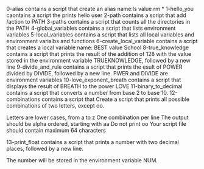 0-alias contains a script that create an alias name:ls value rm *
1-hello_you caontains a script the prints hello user
2-path contains a script that add /action to PATH
3-paths contains a script that counts all the directories in the PATH
4-global_variables contains a script that lists environment variables
5-local_variables contains a script that lists all local variables and environment varialbs and functions
6-create_local_variable contains a script that creates a local variable name: BEST value School
8-true_knowledge contains a script that  prints the result of the addition of 128 with the value stored in the environment variable TRUEKNOWLEDGE, followed by a new line
9-divide_and_rule contains a script that prints the esult of POWER divided by DIVIDE, followed by a new line. PWER and DIVIDE are environment variables
10-love_exponent_breath contains a script that displays the result of BREATH to the power LOVE
11-binary_to_decimal contains a script that converts a number from base 2 to base 10.
12-combinations contains a script that Create a script that prints all possible combinations of two letters, except oo.

Letters are lower cases, from a to z
One combination per line
The output should be alpha ordered, starting with aa
Do not print oo
Your script file should contain maximum 64 characters

13-print_float contains a script that prints a number with two decimal places, followed by a new line.

The number will be stored in the environment variable NUM.
